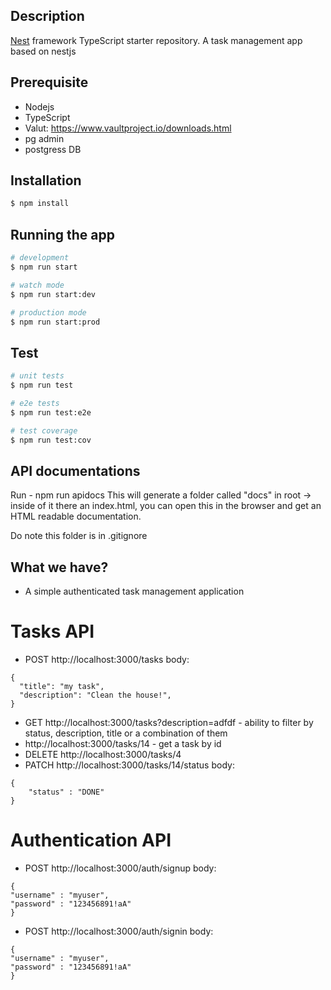 ## Description

[Nest](https://github.com/nestjs/nest) framework TypeScript starter repository.
A task management app based on nestjs

## Prerequisite
- Nodejs
- TypeScript
- Valut: https://www.vaultproject.io/downloads.html
- pg admin
- postgress DB

## Installation

```bash
$ npm install
```

## Running the app

```bash
# development
$ npm run start

# watch mode
$ npm run start:dev

# production mode
$ npm run start:prod
```

## Test

```bash
# unit tests
$ npm run test

# e2e tests
$ npm run test:e2e

# test coverage
$ npm run test:cov
```

## API documentations
Run - npm run apidocs
This will generate a folder called "docs" in root -> inside of it there an index.html, you can open this in the browser and get an HTML readable documentation.

Do note this folder is in .gitignore

## What we have?
- A simple authenticated task management application

# Tasks API
- POST http://localhost:3000/tasks
body:
```
{
  "title": "my task",
  "description": "Clean the house!",
}
```
- GET  http://localhost:3000/tasks?description=adfdf - ability to filter by status, description, title or a combination of them
- http://localhost:3000/tasks/14 - get a task by id
- DELETE http://localhost:3000/tasks/4
- PATCH http://localhost:3000/tasks/14/status
body:
```
{
	"status" : "DONE"
}
```
# Authentication API
-  POST http://localhost:3000/auth/signup
body:
```
{
"username" : "myuser",
"password" : "123456891!aA"
}
```
- POST http://localhost:3000/auth/signin 
body:
```
{
"username" : "myuser",
"password" : "123456891!aA"
}
```